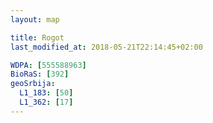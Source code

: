 ```yaml
---
layout: map

title: Rogot
last_modified_at: 2018-05-21T22:14:45+02:00

WDPA: [555588963]
BioRaS: [392]
geoSrbija:
  L1_183: [50]
  L1_362: [17]
---
```

